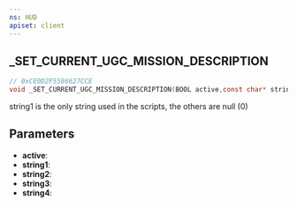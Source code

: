 ```yaml
---
ns: HUD
apiset: client
---
```

## _SET_CURRENT_UGC_MISSION_DESCRIPTION

```c
// 0xCE0D2F5586627CCE
void _SET_CURRENT_UGC_MISSION_DESCRIPTION(BOOL active,const char* string1,const char* string2,const char* string3,const char* string4);
```

string1 is the only string used in the scripts, the others are null (0)

## Parameters
* **active**:
* **string1**:
* **string2**:
* **string3**:
* **string4**: